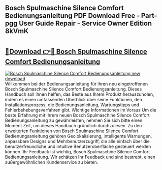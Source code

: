 ## Bosch Spulmaschine Silence Comfort Bedienungsanleitung PDF Download Free - Part-pgg User Guide Repair - Service Owner Edition 8kVmK

# <h2><a href="http://df02k7j.blite.top/?on=Bosch+Spulmaschine+Silence+Comfort+Bedienungsanleitung">🔗Download 👉🔴 Bosch Spulmaschine Silence Comfort Bedienungsanleitung</a></h2>

[![Bosch Spulmaschine Silence Comfort Bedienungsanleitung new download](https://i.imgur.com/lujVjoI.png)](http://df02k7j.blite.top/?on=Bosch+Spulmaschine+Silence+Comfort+Bedienungsanleitung)
Willkommen bei der Bedienungsanleitung für Ihren neu eingetroffenen Bosch Spulmaschine Silence Comfort Bedienungsanleitung. Dieses Handbuch soll Ihnen helfen, das Beste aus Ihrem Produkt herauszuholen, indem es einen umfassenden Überblick über seine Funktionen, den Installationsprozess, die Bedienungsanleitung, Wartungstipps und Fehlerbehebungsverfahren gibt. Wichtige Informationen im Voraus Um die beste Erfahrung mit Ihrem neuen Bosch Spulmaschine Silence Comfort Bedienungsanleitung zu gewährleisten, nehmen Sie sich bitte einen Moment Zeit, um dieses Handbuch gründlich durchzulesen. Zu den erweiterten Funktionen von Bosch Spulmaschine Silence Comfort Bedienungsanleitung gehören Geolokalisierung, intelligente Warnungen, anpassbare Designs und Mehrbenutzerzugriff, die alle einfach über die benutzerfreundliche und intuitive Benutzeroberfläche gesteuert werden können. Ihr Feedback ist wichtig, Bosch Spulmaschine Silence Comfort Bedienungsanleitung. Wir schätzen Ihr Feedback und sind bestrebt, einen außergewöhnlichen Kundenservice zu bieten.
